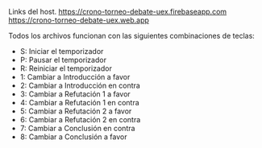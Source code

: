 Links del host.
https://crono-torneo-debate-uex.firebaseapp.com
https://crono-torneo-debate-uex.web.app


Todos los archivos funcionan con las siguientes combinaciones de teclas:

- S: Iniciar el temporizador
- P: Pausar el temporizador
- R: Reiniciar el temporizador
- 1: Cambiar a Introducción a favor
- 2: Cambiar a Introducción en contra
- 3: Cambiar a Refutación 1 a favor
- 4: Cambiar a Refutación 1 en contra
- 5: Cambiar a Refutación 2 a favor
- 6: Cambiar a Refutación 2 en contra
- 7: Cambiar a Conclusión en contra
- 8: Cambiar a Conclusión a favor
